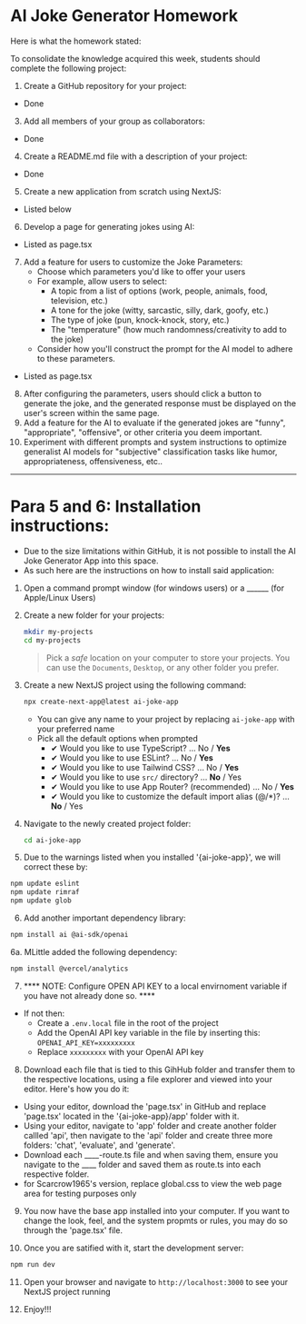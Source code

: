 # AI Joke Generator Homework
Here is what the homework stated:

To consolidate the knowledge acquired this week, students should complete the following project:
1. Create a GitHub repository for your project:
 - Done
3. Add all members of your group as collaborators:
 - Done
4. Create a README.md file with a description of your project:
 - Done
5. Create a new application from scratch using NextJS:
- Listed below
6. Develop a page for generating jokes using AI:
- Listed as page.tsx
7. Add a feature for users to customize the Joke Parameters:
   - Choose which parameters you'd like to offer your users
   - For example, allow users to select:
     - A topic from a list of options (work, people, animals, food, television, etc.)
     - A tone for the joke (witty, sarcastic, silly, dark, goofy, etc.)
     - The type of joke (pun, knock-knock, story, etc.)
     - The "temperature" (how much randomness/creativity to add to the joke)
   - Consider how you'll construct the prompt for the AI model to adhere to these parameters.
- Listed as page.tsx
8. After configuring the parameters, users should click a button to generate the joke, and the generated response must be displayed on the user's screen within the same page.
9. Add a feature for the AI to evaluate if the generated jokes are "funny", "appropriate", "offensive", or other criteria you deem important.
10. Experiment with different prompts and system instructions to optimize generalist AI models for "subjective" classification tasks like humor, appropriateness, offensiveness, etc..

----------------------------------------------------------------------
# Para 5 and 6: Installation instructions:
- Due to the size limitations within GitHub, it is not possible to install the AI Joke Generator App into this space.
- As such here are the instructions on how to install said application:
1.  Open a command prompt window (for windows users) or a ______ (for Apple/Linux Users)
2. Create a new folder for your projects:
   ```bash
   mkdir my-projects
   cd my-projects
   ```
   > Pick a _safe_ location on your computer to store your projects. You can use the `Documents`, `Desktop`, or any other folder you prefer.

3. Create a new NextJS project using the following command:
   ```bash
   npx create-next-app@latest ai-joke-app
   ```
   - You can give any name to your project by replacing `ai-joke-app` with your preferred name
   - Pick all the default options when prompted
     - ✔ Would you like to use TypeScript? … No / **Yes**
     - ✔ Would you like to use ESLint? … No / **Yes**
     - ✔ Would you like to use Tailwind CSS? … No / **Yes**
     - ✔ Would you like to use `src/` directory? … **No** / Yes
     - ✔ Would you like to use App Router? (recommended) … No / **Yes**
     - ✔ Would you like to customize the default import alias (@/\*)? … **No** / Yes

4. Navigate to the newly created project folder:
   ```bash
   cd ai-joke-app
   ```

5. Due to the warnings listed when you installed '{ai-joke-app}', we will correct these by:
  ```bash
  npm update eslint
  npm update rimraf
  npm update glob
  ```

6. Add another important dependency library:
```bash
npm install ai @ai-sdk/openai
```
6a. MLittle added the following dependency:
```bash
npm install @vercel/analytics
```

7. **** NOTE: Configure OPEN API KEY to a local envirnoment variable if you have not already done so. ****
  - If not then:
    - Create a `.env.local` file in the root of the project
    - Add the OpenAI API key variable in the file by inserting this: `OPENAI_API_KEY=xxxxxxxxx`
    - Replace `xxxxxxxxx` with your OpenAI API key

8. Download each file that is tied to this GihHub folder and transfer them to the respective locations, using a file explorer and viewed into your editor. Here's how you do it:
  - Using your editor, download the 'page.tsx' in GitHub and replace 'page.tsx' located in the '{ai-joke-app}/app' folder with it.
  - Using your editor, navigate to 'app' folder and create another folder callled 'api', then navigate to the 'api' folder and create three more folders: 'chat', 'evaluate', and 'generate'.
  - Download each ____-route.ts file and when saving them, ensure you navigate to the ____ folder and saved them as route.ts into each respective folder.
  - for Scarcrow1965's version, replace global.css to view the web page area for testing purposes only

9. You now have the base app installed into your computer. If you want to change the look, feel, and the system propmts or rules, you may do so through the 'page.tsx' file.
    
10. Once you are satified with it, start the development server:
   ```bash
   npm run dev
   ```

11. Open your browser and navigate to `http://localhost:3000` to see your NextJS project running

12. Enjoy!!! 
